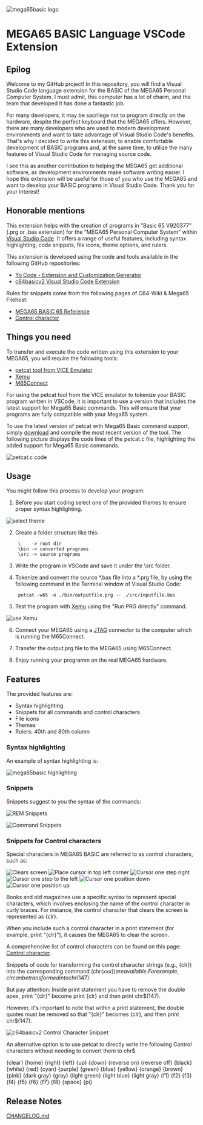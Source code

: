 ![mega65basic logo](https://github.com/clockchip/mega65basic/blob/main/images/mega65basic_logo.png)

# MEGA65 BASIC Language VSCode Extension

## Epilog
Welcome to my GitHub project! In this repository, you will find a Visual Studio Code language extension for the BASIC of the MEGA65 Personal Computer System. I must admit, this computer has a lot of charm, and the team that developed it has done a fantastic job.

For many developers, it may be sacrilege not to program directly on the hardware, despite the perfect keyboard that the MEGA65 offers. However, there are many developers who are used to modern development environments and want to take advantage of Visual Studio Code's benefits. That's why I decided to write this extension, to enable comfortable development of BASIC programs and, at the same time, to utilize the many features of Visual Studio Code for managing source code.

I see this as another contribution to helping the MEGA65 get additional software, as development environments make software writing easier. I hope this extension will be useful for those of you who use the MEGA65 and want to develop your BASIC programs in Visual Studio Code. Thank you for your interest!

## Honorable mentions

This extension helps with the creation of programs in "Basic 65 V920377" (.prg or .bas extension) for the "MEGA65 Personal Computer System" within [Visual Studio Code](https://code.visualstudio.com/). It offers a range of useful features, including syntax highlighting, code snippets, file icons, theme options, and rulers.

This extension is developed using the code and tools available in the following GitHub repositories:
- [Yo Code - Extension and Customization Generator](https://github.com/microsoft/vscode-generator-code)
- [c64basicv2 Visual Studio Code Extension](https://github.com/gverduci/c64basicv2)

Rules for snippets come from the following pages of C64-Wiki & Mega65 Filehost:
- [MEGA65 BASIC 65 Reference](https://files.mega65.org/files/m/mega65-basic65-reference_PeK0ek.pdf) 
- [Control character](https://www.c64-wiki.com/wiki/control_character) 

## Things you need

To transfer and execute the code written using this extension to your MEGA65, you will require the following tools:
- [petcat tool from VICE Emulator](https://vice-emu.sourceforge.io/)
- [Xemu](https://github.lgb.hu/xemu/)
- [M65Connect](https://github.com/MEGA65/m65connect)

For using the petcat tool from the VICE emulator to tokenize your BASIC program written in VSCode, it is important to use a version that includes the latest support for Mega65 Basic commands. This will ensure that your programs are fully compatible with your Mega65 system.

To use the latest version of petcat with Mega65 Basic command support, simply [download](https://github.com/VICE-Team/svn-mirror/blob/main/vice/src/tools/petcat/petcat.c) and compile the most recent version of the tool. The following picture displays the code lines of the petcat.c file, highlighting the added support for Mega65 Basic commands.

![petcat.c code](https://github.com/clockchip/mega65basic/blob/main/images/petcat.png)

## Usage

You might follow this process to develop your program:

1. Before you start coding select one of the provided themes to ensure proper syntax highlighting.

![select theme](https://github.com/clockchip/mega65basic/blob/main/images/themeselect.png)

2. Create a folder structure like this:

        \    -> root dir
        \bin -> converted programs
        \src -> source programs
3. Write the program in VSCode and save it under the \src folder.
   

4. Tokenize and convert the source *.bas file into a *.prg file, by using the following command in the Terminal window of Visual Studio Code:
        
        petcat -w65 -o ./bin/outputfile.prg -- ./src/inputfile.bas

5. Test the program with [Xemu](https://github.lgb.hu/xemu/) using the "Run PRG directly" command.

![use Xemu](https://github.com/clockchip/mega65basic/blob/main/images/petcat.gif)

6. Connect your MEGA65 using a [JTAG](https://dansanderson.com/mega65/welcome/using-jtag.html) connector to the computer which is running the M65Connect.

7. Transfer the output.prg file to the MEGA65 using M65Connect.

8. Enjoy running your programm on the real MEGA65 hardware.

## Features

The provided features are:

- Syntax highlighting
- Snippets for all commands and control characters
- File icons
- Themes
- Rulers: 40th and 80th column

### Syntax highlighting
An example of syntax highlighting is:

![mega65basic highlighting](https://github.com/clockchip/mega65basic/blob/main/images/mega65basic_syntaxhigh.png)

### Snippets

Snippets suggest to you the syntax of the commands:

![REM Snippets](https://github.com/clockchip/mega65basic/blob/main/images/snippets1.gif)

![Command Snippets](https://github.com/clockchip/mega65basic/blob/main/images/snippets2.gif)

### Snippets for Control characters
Special characters in MEGA65 BASIC are referred to as control characters, such as:

![Clears screen](https://github.com/clockchip/mega65basic/blob/main/images/01.png)
![Place cursor in top left corner](https://github.com/clockchip/mega65basic/blob/main/images/02.png)
![Cursor one step right](https://github.com/clockchip/mega65basic/blob/main/images/03.png)
![Cursor one step to the left](https://github.com/clockchip/mega65basic/blob/main/images/04.png)
![Cursor one position down](https://github.com/clockchip/mega65basic/blob/main/images/05.png)
![Cursor one position up](https://github.com/clockchip/mega65basic/blob/main/images/06.png)

Books and old magazines use a specific syntax to represent special characters, which involves enclosing the name of the control character in curly braces. For instance, the control character that clears the screen is represented as {clr}.

When you include such a control character in a print statement (for example, print "{clr}"), it causes the MEGA65 to clear the screen.

A comprehensive list of control characters can be found on this page: [Control character](https://www.c64-wiki.com/wiki/control_character).

Snippets of code for transforming the control character strings (e.g., {clr}) into the corresponding command (chr$(xxx)) are available. For example, {clr} can be transformed into chr$(147).

But pay attention: Inside print statement you have to remove the double apex, print "{clr}" become print {clr} and then print chr$(147).

However, it's important to note that within a print statement, the double quotes must be removed so that "{clr}" becomes {clr}, and then print chr$(147).

![c64basicv2 Control Character Snippet](https://github.com/clockchip/mega65basic/blob/main/images/control_chr.gif)

An alternative option is to use petcat to directly write the following Control characters without needing to convert them to chr$.

{clear}             {home}              {right}         {left}              {up}                {down}
{reverse on}        {reverse off}       {black}         {white}             {red}               {cyan}
{purple}            {green}             {blue}          {yellow}            {orange}            {brown}
{pink}              {dark gray}         {gray}          {light green}       {light blue}        {light gray}
{f1}                {f2}                {f3}            {f4}                {f5}                {f6}
{f7}                {f8}                {space}         {pi}


## Release Notes

[CHANGELOG.md](./CHANGELOG.md)
